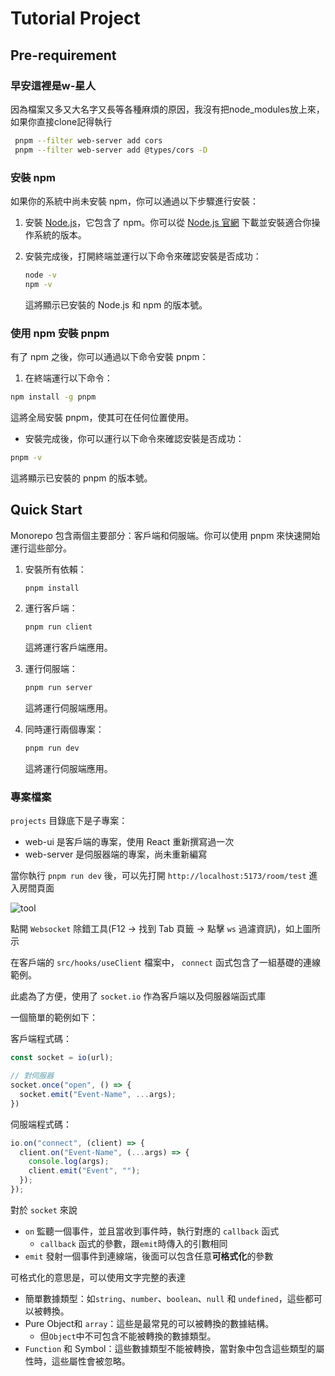 # Tutorial Project

## Pre-requirement

### 早安這裡是w-星人
因為檔案又多又大名字又長等各種麻煩的原因，我沒有把node_modules放上來，如果你直接clone記得執行
   ```sh
    pnpm --filter web-server add cors
    pnpm --filter web-server add @types/cors -D
   ```

### 安裝 npm

如果你的系統中尚未安裝 npm，你可以通過以下步驟進行安裝：

1. 安裝 [Node.js](https://nodejs.org/)，它包含了 npm。你可以從 [Node.js 官網](https://nodejs.org/) 下載並安裝適合你操作系統的版本。

2. 安裝完成後，打開終端並運行以下命令來確認安裝是否成功：

   ```sh
   node -v
   npm -v
   ```

   這將顯示已安裝的 Node.js 和 npm 的版本號。

### 使用 npm 安裝 pnpm

有了 npm 之後，你可以通過以下命令安裝 pnpm：

1. 在終端運行以下命令：

```sh
npm install -g pnpm
```

這將全局安裝 pnpm，使其可在任何位置使用。

- 安裝完成後，你可以運行以下命令來確認安裝是否成功：

```sh
pnpm -v
```

這將顯示已安裝的 pnpm 的版本號。

## Quick Start

Monorepo 包含兩個主要部分：客戶端和伺服端。你可以使用 pnpm 來快速開始運行這些部分。

1. 安裝所有依賴：

   ```sh
   pnpm install
   ```

2. 運行客戶端：

   ```sh
   pnpm run client
   ```

   這將運行客戶端應用。

3. 運行伺服端：

   ```sh
   pnpm run server
   ```

   這將運行伺服端應用。

4. 同時運行兩個專案：

   ```sh
   pnpm run dev
   ```

   這將運行伺服端應用。

### 專案檔案

`projects` 目錄底下是子專案：

- web-ui 是客戶端的專案，使用 React 重新撰寫過一次
- web-server 是伺服器端的專案，尚未重新編寫

當你執行 `pnpm run dev` 後，可以先打開 `http://localhost:5173/room/test` 進入房間頁面

![tool](https://developer.chrome.com/static/blog/new-in-devtools-74/image/after-clicking-ws-websoc-0dc03d2aa2f95_856.png?hl=zh-tw)

點開 `Websocket` 除錯工具(F12 -> 找到 Tab 頁籤 -> 點擊 `ws` 過濾資訊)，如上圖所示

在客戶端的 `src/hooks/useClient` 檔案中， `connect` 函式包含了一組基礎的連線範例。

此處為了方便，使用了 `socket.io` 作為客戶端以及伺服器端函式庫

一個簡單的範例如下：

客戶端程式碼：

```javascript
const socket = io(url);

// 對伺服器
socket.once("open", () => {
  socket.emit("Event-Name", ...args);
})
```

伺服端程式碼：

```javascript
io.on("connect", (client) => {
  client.on("Event-Name", (...args) => {
    console.log(args);
    client.emit("Event", "");
  });
});
```

對於 `socket` 來說

- `on` 監聽一個事件，並且當收到事件時，執行對應的 `callback` 函式
  - `callback` 函式的參數，跟`emit`時傳入的引數相同
- `emit` 發射一個事件到連線端，後面可以包含任意**可格式化**的參數

可格式化的意思是，可以使用文字完整的表達

- 簡單數據類型：如`string`、`number`、`boolean`、`null` 和 `undefined`，這些都可以被轉換。
- Pure Object和 `array`：這些是最常見的可以被轉換的數據結構。
  - 但`Object`中不可包含不能被轉換的數據類型。
- `Function` 和 Symbol：這些數據類型不能被轉換，當對象中包含這些類型的屬性時，這些屬性會被忽略。